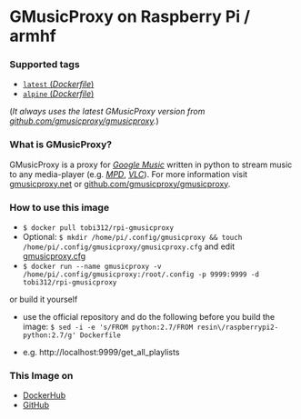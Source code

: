 # GMusicProxy on Raspberry Pi / armhf

### Supported tags
-	[`latest` (*Dockerfile*)](https://github.com/Tob1asDocker/rpi-gmusicproxy/blob/master/latest/Dockerfile)
-	[`alpine` (*Dockerfile*)](https://github.com/Tob1asDocker/rpi-gmusicproxy/blob/master/alpine/Dockerfile)

(*It always uses the latest GMusicProxy version from [github.com/gmusicproxy/gmusicproxy](https://github.com/gmusicproxy/gmusicproxy).*)

### What is GMusicProxy?
GMusicProxy is a proxy for [*Google Music*](https://play.google.com/music/listen) written in python to stream music to any media-player (e.g. [*MPD*](https://www.musicpd.org/), [*VLC*](http://www.videolan.org/vlc/)). For more information visit [gmusicproxy.net](http://gmusicproxy.net/) or [github.com/gmusicproxy/gmusicproxy](https://github.com/gmusicproxy/gmusicproxy).

### How to use this image
* ``` $ docker pull tobi312/rpi-gmusicproxy ```
* Optional: ``` $ mkdir /home/pi/.config/gmusicproxy && touch /home/pi/.config/gmusicproxy/gmusicproxy.cfg ``` and edit [gmusicproxy.cfg](https://github.com/TobiasH87Docker/rpi-gmusicproxy/blob/master/gmusicproxy.cfg)
* ``` $ docker run --name gmusicproxy -v /home/pi/.config/gmusicproxy:/root/.config -p 9999:9999 -d tobi312/rpi-gmusicproxy ``` 

or build it yourself
* use the official repository and do the following before you build the image: ``` $ sed -i -e 's/FROM python:2.7/FROM resin\/raspberrypi2-python:2.7/g' Dockerfile ```

* e.g. http://localhost:9999/get_all_playlists 

### This Image on
* [DockerHub](https://hub.docker.com/r/tobi312/rpi-gmusicproxy/)
* [GitHub](https://github.com/Tob1asDocker/rpi-gmusicproxy)
